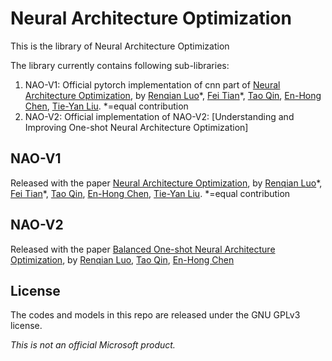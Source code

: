 # Neural Architecture Optimization
This is the library of Neural Architecture Optimization

The library currently contains following sub-libraries:
1. NAO-V1: Official pytorch implementation of cnn part of [Neural Architecture Optimization](https://arxiv.org/abs/1808.07233), by [Renqian Luo](http://home.ustc.edu.cn/~lrq)\*, [Fei Tian](https://ustctf.github.io/)\*, [Tao Qin](https://www.microsoft.com/en-us/research/people/taoqin/), [En-Hong Chen](http://staff.ustc.edu.cn/~cheneh/), [Tie-Yan Liu](https://www.microsoft.com/en-us/research/people/tyliu/). *=equal contribution
2. NAO-V2: Official implementation of NAO-V2: [Understanding and Improving One-shot Neural Architecture Optimization]

## NAO-V1
Released with the paper [Neural Architecture Optimization](https://arxiv.org/abs/1808.07233), by [Renqian Luo](http://home.ustc.edu.cn/~lrq)\*, [Fei Tian](https://ustctf.github.io/)\*, [Tao Qin](https://www.microsoft.com/en-us/research/people/taoqin/), [En-Hong Chen](http://staff.ustc.edu.cn/~cheneh/), [Tie-Yan Liu](https://www.microsoft.com/en-us/research/people/tyliu/). *=equal contribution

## NAO-V2
Released with the paper [Balanced One-shot Neural Architecture Optimization](https://arxiv.org/abs/1909.10815), by [Renqian Luo](http://home.ustc.edu.cn/~lrq), [Tao Qin](https://www.microsoft.com/en-us/research/people/taoqin/), [En-Hong Chen](http://staff.ustc.edu.cn/~cheneh/)


## License
The codes and models in this repo are released under the GNU GPLv3 license.


_This is not an official Microsoft product._
